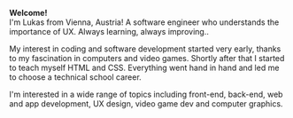 **Welcome!**  
I'm Lukas from Vienna, Austria! A software engineer who understands the importance of UX. Always learning, always improving..

My interest in coding and software development started very early, thanks to my fascination in computers and video games. Shortly after that I started to teach myself HTML and CSS. Everything went hand in hand and led me to choose a technical school career.

I'm interested in a wide range of topics including front-end, back-end, web and app development, UX design, video game dev and computer graphics.
